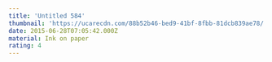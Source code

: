 ```yaml
---
title: 'Untitled 584'
thumbnail: 'https://ucarecdn.com/88b52b46-bed9-41bf-8fbb-81dcb839ae78/'
date: 2015-06-28T07:05:42.000Z
material: Ink on paper
rating: 4
---
```

